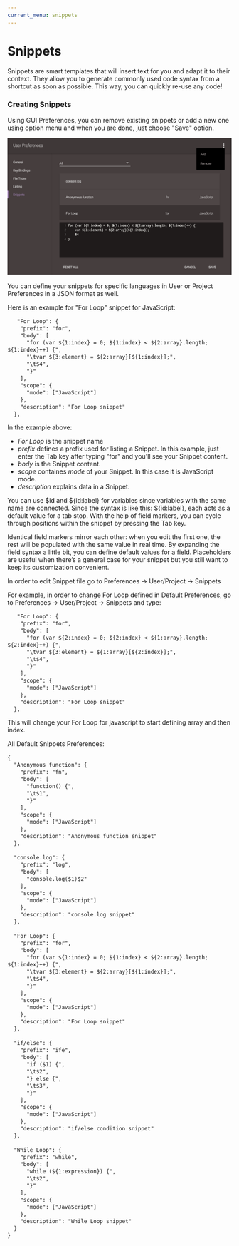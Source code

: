 ```yaml
---
current_menu: snippets
---
```


# Snippets

Snippets are smart templates that will insert text for you and adapt it to their context. They allow you to generate commonly used code syntax from a shortcut as soon as possible. This way, you can quickly re-use any code! 

### Creating Snippets

Using GUI Preferences, you can remove existing snippets or add a new one using option menu and when you are done, just choose "Save" option.

![goto](images/snippets.png "snippets")

You can define your snippets for specific languages in User or Project Preferences in a JSON format as well. 

Here is an example for "For Loop" snippet for JavaScript:

```
   "For Loop": {
    "prefix": "for",
    "body": [
      "for (var ${1:index} = 0; ${1:index} < ${2:array}.length; ${1:index}++) {",
      "\tvar ${3:element} = ${2:array}[${1:index}];",
      "\t$4",
      "}"
    ],
    "scope": {
      "mode": ["JavaScript"]
    },
    "description": "For Loop snippet"
  },
```

In the example above:

  - *For Loop* is the snippet name
  - *prefix* defines a prefix used for listing a Snippet. In this example, just enter the Tab key after typing "for" and you'll see your Snippet content.
  - *body* is the Snippet content.
  - *scope* containes *mode* of your Snippet. In this case it is JavaScript mode.
  - *description* explains data in a Snippet.
  

You can use $id and ${id:label} for variables since variables with the same name are connected. 
Since the syntax is like this: ${id:label}, each acts as a default value for a tab stop. With the help of field markers, you can cycle through positions within the snippet by pressing the Tab key.


Identical field markers mirror each other: when you edit the first one, the rest will be populated with the same value in real time.
By expanding the field syntax a little bit, you can define default values for a field. Placeholders are useful when there’s a general case for your snippet but you still want to keep its customization convenient.

In order to edit Snippet file go to Preferences -> User/Project -> Snippets

For example, in order to change For Loop defined in Default Preferences, go to Preferences -> User/Project -> Snippets and type:

```
   "For Loop": {
    "prefix": "for",
    "body": [
      "for (var ${2:index} = 0; ${2:index} < ${1:array}.length; ${2:index}++) {",
      "\tvar ${3:element} = ${1:array}[${2:index}];",
      "\t$4",
      "}"
    ],
    "scope": {
      "mode": ["JavaScript"]
    },
    "description": "For Loop snippet"
  },
```

This will change your For Loop for javascript to start defining array and then index.

All Default Snippets Preferences:
```
{
  "Anonymous function": {
    "prefix": "fn",
    "body": [
      "function() {",
      "\t$1",
      "}"
    ],
    "scope": {
      "mode": ["JavaScript"]
    },
    "description": "Anonymous function snippet"
  },
  
  "console.log": {
    "prefix": "log",
    "body": [
      "console.log($1)$2"
    ],
    "scope": {
      "mode": ["JavaScript"]
    },
    "description": "console.log snippet"
  },
  
  "For Loop": {
    "prefix": "for",
    "body": [
      "for (var ${1:index} = 0; ${1:index} < ${2:array}.length; ${1:index}++) {",
      "\tvar ${3:element} = ${2:array}[${1:index}];",
      "\t$4",
      "}"
    ],
    "scope": {
      "mode": ["JavaScript"]
    },
    "description": "For Loop snippet"
  },
  
  "if/else": {
    "prefix": "ife",
    "body": [
      "if ($1) {",
      "\t$2",
      "} else {",
      "\t$3",
      "}"
    ],
    "scope": {
      "mode": ["JavaScript"]
    },
    "description": "if/else condition snippet"
  },
  
  "While Loop": {
    "prefix": "while",
    "body": [
      "while (${1:expression}) {",
      "\t$2",
      "}"
    ],
    "scope": {
      "mode": ["JavaScript"]
    },
    "description": "While Loop snippet"
  }
}
```